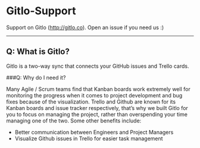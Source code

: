 # Gitlo-Support
Support on Gitlo (http://gitlo.co). Open an issue if you need us :)

---

## Q: What is Gitlo?

Gitlo is a two-way sync that connects your GitHub issues and Trello cards.

###Q: Why do I need it?

Many Agile / Scrum teams find that Kanban boards work extremely well for monitoring the progress when it comes to project development and bug fixes because of the visualization. Trello and Github are known for its Kanban boards and issue tracker respectively, that’s why we built Gitlo for you to focus on managing the project, rather than overspending your time managing one of the two. Some other benefits include:

- Better communication between Engineers and Project Managers
- Visualize Github issues in Trello for easier task management
